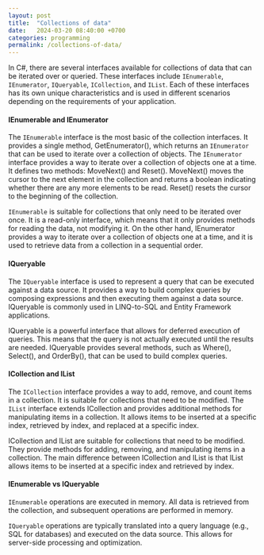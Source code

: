 ```yaml
---
layout: post
title:  "Collections of data"
date:   2024-03-20 08:40:00 +0700
categories: programming
permalink: /collections-of-data/
---
```

In C#, there are several interfaces available for collections of data that can be iterated over or queried. These interfaces include `IEnumerable`, `IEnumerator`, `IQueryable`, `ICollection`, and `IList`. Each of these interfaces has its own unique characteristics and is used in different scenarios depending on the requirements of your application.

#### IEnumerable and IEnumerator

The `IEnumerable` interface is the most basic of the collection interfaces. It provides a single method, GetEnumerator(), which returns an `IEnumerator` that can be used to iterate over a collection of objects. The `IEnumerator` interface provides a way to iterate over a collection of objects one at a time. It defines two methods: MoveNext() and Reset(). MoveNext() moves the cursor to the next element in the collection and returns a boolean indicating whether there are any more elements to be read. Reset() resets the cursor to the beginning of the collection.

`IEnumerable` is suitable for collections that only need to be iterated over once. It is a read-only interface, which means that it only provides methods for reading the data, not modifying it. On the other hand, IEnumerator provides a way to iterate over a collection of objects one at a time, and it is used to retrieve data from a collection in a sequential order.

#### IQueryable

The `IQueryable` interface is used to represent a query that can be executed against a data source. It provides a way to build complex queries by composing expressions and then executing them against a data source. IQueryable is commonly used in LINQ-to-SQL and Entity Framework applications.

IQueryable is a powerful interface that allows for deferred execution of queries. This means that the query is not actually executed until the results are needed. IQueryable provides several methods, such as Where(), Select(), and OrderBy(), that can be used to build complex queries.

#### ICollection and IList

The `ICollection` interface provides a way to add, remove, and count items in a collection. It is suitable for collections that need to be modified. The `IList` interface extends ICollection and provides additional methods for manipulating items in a collection. It allows items to be inserted at a specific index, retrieved by index, and replaced at a specific index.

ICollection and IList are suitable for collections that need to be modified. They provide methods for adding, removing, and manipulating items in a collection. The main difference between ICollection and IList is that IList allows items to be inserted at a specific index and retrieved by index.

#### IEnumerable vs IQueryable

`IEnumerable` operations are executed in memory. All data is retrieved from the collection, and subsequent operations are performed in memory.

`IQueryable` operations are typically translated into a query language (e.g., SQL for databases) and executed on the data source. This allows for server-side processing and optimization.

<!-- ![image info](../images/1702143812675.jpg) -->